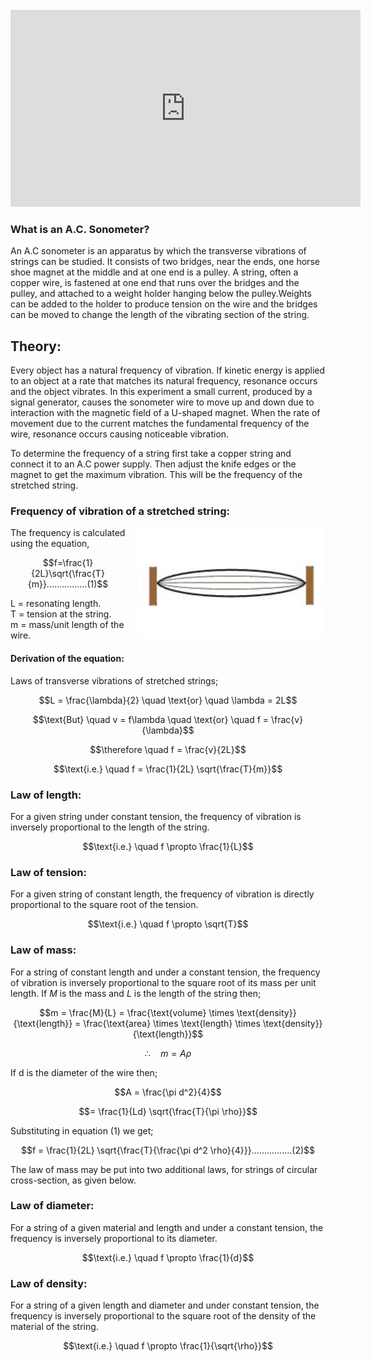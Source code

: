 <br>



<iframe width="560" height="315" src="https://www.youtube.com/embed/hL2WUfhba3Y" frameborder="0" allow="autoplay; encrypted-media" allowfullscreen></iframe>
<br>

### What is an A.C. Sonometer?
 

An A.C sonometer is an apparatus by which the transverse vibrations of strings can be studied. It consists of two bridges, near the ends, one horse shoe magnet at the middle and at one end is a pulley. A string, often a copper wire, is fastened at one end that runs over the bridges and the pulley, and attached to a weight holder hanging below the pulley.Weights can be added to the holder to produce tension on the wire and the bridges can be moved to change the length of the vibrating section of the string.


## Theory:
 

Every object has a natural frequency of vibration. If kinetic energy is applied to an object at a rate that matches its natural frequency, resonance occurs and the object vibrates. In this experiment a small current, produced by a signal generator, causes the sonometer wire to move up and down due to interaction with the magnetic field of a U-shaped magnet. When the rate of movement due to the current matches the fundamental frequency of the wire, resonance occurs causing noticeable vibration.

 

To determine the frequency of a string first take a copper string and connect it to an A.C power supply. Then adjust the knife edges or the magnet to get the maximum vibration. This will be the frequency of the stretched string.

 

### Frequency of vibration of a stretched string:
 

<div style="float: right; margin-left: 20px;"> <img src="./images/figure1.jpg" alt="Figure 1" style="max-width: 300px; height: auto;"> <p style="text-align: center; font-size: smaller; font-style: italic;"></p> </div>

The frequency is calculated using the equation,

$$f=\frac{1}{2L}\sqrt{\frac{T}{m}}................(1)$$

 

L = resonating length.<br>
T = tension at the string.<br>
m = mass/unit length of the wire.

#### Derivation of the equation:
 
Laws of transverse vibrations of stretched strings;

$$L = \frac{\lambda}{2} \quad \text{or} \quad \lambda = 2L$$

$$\text{But} \quad v = f\lambda \quad \text{or} \quad f = \frac{v}{\lambda}$$

$$\therefore \quad f = \frac{v}{2L}$$

$$\text{i.e.} \quad f = \frac{1}{2L} \sqrt{\frac{T}{m}}$$



### Law of length:
 

For a given string under constant tension, the frequency of vibration is inversely proportional to the length of the string.

$$\text{i.e.} \quad f \propto \frac{1}{L}$$

### Law of tension:
 

For a given string of constant length, the frequency of vibration is directly proportional to the square root of the tension.

$$\text{i.e.} \quad f \propto \sqrt{T}$$

### Law of mass:
 

For a string of constant length and under a constant tension, the frequency of vibration is inversely proportional to the square root of its mass per unit length. If $M$ is the mass and $L$ is the length of the string then;

$$m = \frac{M}{L} = \frac{\text{volume} \times \text{density}}{\text{length}} = \frac{\text{area} \times \text{length} \times \text{density}}{\text{length}}$$

$$\therefore \quad m = A \rho$$


If d is the diameter of the wire then;

$$A = \frac{\pi d^2}{4}$$

$$= \frac{1}{Ld} \sqrt{\frac{T}{\pi \rho}}$$

Substituting in equation (1) we get;

$$f = \frac{1}{2L} \sqrt{\frac{T}{\frac{\pi d^2 \rho}{4}}}................(2)$$

The law of mass may be put into two additional laws, for strings of circular cross-section, as given below.

 

### Law of diameter:
 

For a string of a given material and length and under a constant tension, the frequency is inversely proportional to its diameter.

$$\text{i.e.} \quad f \propto \frac{1}{d}$$


### Law of density:
 

For a string of a given length and diameter and under constant tension, the frequency is inversely proportional to the square root of the density of the material of the string.

$$\text{i.e.} \quad f \propto \frac{1}{\sqrt{\rho}}$$

